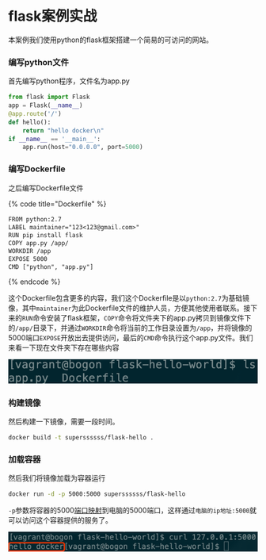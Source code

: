 # flask案例实战

本案例我们使用python的flask框架搭建一个简易的可访问的网站。

### 编写python文件

首先编写python程序，文件名为app.py

```python
from flask import Flask
app = Flask(__name__)
@app.route('/')
def hello():
    return "hello docker\n"
if __name__ == '__main__':
    app.run(host="0.0.0.0", port=5000)
```

### 编写Dockerfile

之后编写Dockerfile文件

{% code title="Dockerfile" %}
```text
FROM python:2.7
LABEL maintainer="123<123@gmail.com>"
RUN pip install flask
COPY app.py /app/
WORKDIR /app
EXPOSE 5000
CMD ["python", "app.py"]
```
{% endcode %}

这个Dockerfile包含更多的内容，我们这个Dockerfile是以`python:2.7`为基础镜像，其中`maintainer`为此Dockerfile文件的维护人员，方便其他使用者联系。接下来的`RUN`命令安装了flask框架，`COPY`命令将文件夹下的app.py拷贝到镜像文件下的`/app/`目录下，并通过`WORKDIR`命令将当前的工作目录设置为`/app`，并将镜像的5000端口`EXPOSE`开放出去提供访问，最后的`CMD`命令执行这个app.py文件。我们来看一下现在文件夹下存在哪些内容

![](../.gitbook/assets/flask-hello-world.png)

### 构建镜像

然后构建一下镜像，需要一段时间。

```bash
docker build -t superssssss/flask-hello .
```

### 加载容器

然后我们将镜像加载为容器运行

```bash
docker run -d -p 5000:5000 superssssss/flask-hello
```

`-p`参数将容器的5000[端口映射](../docker-wang-luo/docker-duan-kou-ying-she.md)到电脑的5000端口，这样通过`电脑的ip地址:5000`就可以访问这个容器提供的服务了。

![](../.gitbook/assets/flask-hello-docker.png)

